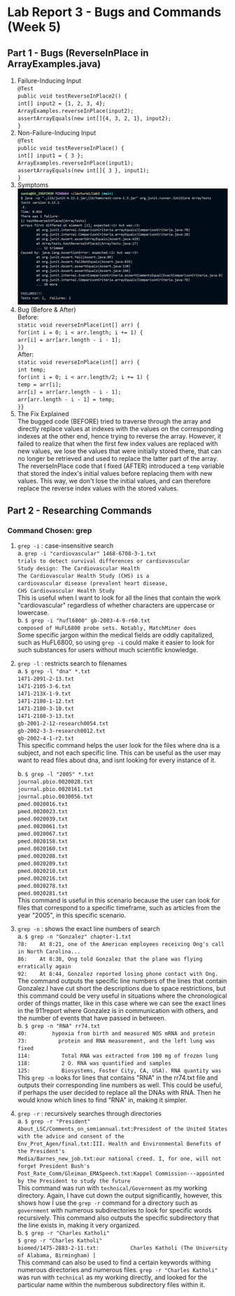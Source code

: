 # Lab Report 3 - Bugs and Commands (Week 5)
## Part 1 - Bugs (ReverseInPlace in ArrayExamples.java)
1. Failure-Inducing Input<br>
`@Test`<br>
   `public void testReverseInPlace2() {`<br>
    `int[] input2 = {1, 2, 3, 4};`<br>
    `ArrayExamples.reverseInPlace(input2);`<br>
    `assertArrayEquals(new int[]{4, 3, 2, 1}, input2);`<br>
	`}`
2. Non-Failure-Inducing Input<br>
`@Test` <br>
 `public void testReverseInPlace() {`<br>
    `int[] input1 = { 3 };`<br>
    `ArrayExamples.reverseInPlace(input1);`<br>
    `assertArrayEquals(new int[]{ 3 }, input1);`<br>
	`}`
4. Symptoms<br>
![Image](LR3Symptom.png) <br>
5. Bug (Before & After)<br>
   Before:<br>
     `static void reverseInPlace(int[] arr) {`<br>
    `for(int i = 0; i < arr.length; i += 1) {`<br>
     `arr[i] = arr[arr.length - i - 1];`<br>
    `}}`<br>
   After:<br>
    `static void reverseInPlace(int[] arr) {`<br>
    `int temp;`<br>
    `for(int i = 0; i < arr.length/2; i += 1) {`<br>
      `temp = arr[i];`<br>
      `arr[i] = arr[arr.length - i - 1];`<br>
      `arr[arr.length - i - 1] = temp;`<br>
    `}}`<br>
7. The Fix Explained<br>
   The bugged code (BEFORE) tried to traverse through the array and directly replace values at indexes with the values on the corresponding indexes at the other end, hence trying to reverse the array. However, it failed to realize that when the first few index values are replaced with new values, we lose the values that were initially stored there, that can no longer be retrieved and used to replace the latter part of the array. The reverseInPlace code that I fixed (AFTER) introduced a `temp` variable that stored the index's initial values before replacing them with new values. This way, we don't lose the initial values, and can therefore replace the reverse index values with the stored values.  
## Part 2 - Researching Commands
### Command Chosen: grep
1. `grep -i` : case-insensitive search<br>
a.
   `grep -i "cardiovascular" 1468-6708-3-1.txt`<br>
        `trials to detect survival differences or cardiovascular`<br>
          `Study design: The Cardiovascular Health`<br>
          `The Cardiovascular Health Study (CHS) is a`<br>
          `cardiovascular disease (prevalent heart disease,`<br>
        `CHS Cardiovascular Health Study`<br>
	This is useful when I want to look for all the lines that contain the work "cardiovascular" regardless of whether characters are uppercase or lowercase.<br>
b.
`$ grep -i "hufl6800" gb-2003-4-9-r60.txt`<br>
`composed of HuFL6800 probe sets. Notably, MatchMiner does`<br>
Some specific jargon within the medical fields are oddly capitalized, such as HuFL6800, so using `grep -i` could make it easier to look for such substances for users without much scientific knowledge.


3. `grep -l` : restricts search to filenames<br>
   a. `$ grep -l "dna" *.txt`<br>
`1471-2091-2-13.txt`<br>
`1471-2105-3-6.txt`<br>
`1471-213X-1-9.txt`<br>
`1471-2180-1-12.txt`<br>
`1471-2180-3-10.txt`<br>
`1471-2180-3-13.txt`<br>
`gb-2001-2-12-research0054.txt`<br>
`gb-2002-3-3-research0012.txt`<br>
`gb-2002-4-1-r2.txt`<br>
This specific command helps the user look for the files where dna is a subject, and not each specific line. This can be useful as the user may want to read files about dna, and isnt looking for every instance of it.<br>

   b.
   `$ grep -l "2005" *.txt`<br>
`journal.pbio.0020028.txt`<br>
`journal.pbio.0020161.txt`<br>
`journal.pbio.0030056.txt`<br>
`pmed.0020016.txt`<br>
`pmed.0020023.txt`<br>
`pmed.0020039.txt`<br>
`pmed.0020061.txt`<br>
`pmed.0020067.txt`<br>
`pmed.0020158.txt`<br>
`pmed.0020160.txt`<br>
`pmed.0020208.txt`<br>
`pmed.0020209.txt`<br>
`pmed.0020210.txt`<br>
`pmed.0020216.txt`<br>
`pmed.0020278.txt`<br>
`pmed.0020281.txt`<br>
This command is useful in this scenario because the user can look for files that correspond to a specific timeframe, such as articles from the year "2005", in this specific scenario.
5. `grep -n` : shows the exact line numbers of search<br>
   a.
   `$ grep -n "Gonzalez" chapter-1.txt`<br>
`78:    At 8:21, one of the American employees receiving Ong's call in North Carolina...`<br>
`86:    At 8:38, Ong told Gonzalez that the plane was flying erratically again`<br>
`92:    At 8:44, Gonzalez reported losing phone contact with Ong.`<br>
The command outputs the specific line numbers of the lines that contain Gonzalez.I have cut short the descriptions due to space restrictions, but this command could be very useful in situations where the chronological order of things matter, like in this case where we can see the exact lines in the 911report where Gonzalez is in communication with others, and the number of events that have passed in between.<br>
   b.
   `$ grep -n "RNA" rr74.txt`<br>
`40:        hypoxia from birth and measured NOS mRNA and protein`<br>
`73:          protein and RNA measurement, and the left lung was fixed`<br>
`114:          Total RNA was extracted from 100 mg of frozen lung `    <br>
`118:          2 O. RNA was quantified and samples`<br>
`125:          Biosystems, Foster City, CA, USA). RNA quantity was`<br>
This `grep -n` looks for lines that contains "RNA" in the rr74.txt file and outputs their corresponding line numbers as well. This could be useful, if perhaps the user decided to replace all the DNAs with RNA. Then he would know which lines to find "RNA" in, making it simpler.<br>
   
7. `grep -r` : recursively searches through directories<br>
   a.
   `$ grep -r "President"`<br>
`About_LSC/Comments_on_semiannual.txt:President of the United States with the advice and consent of the`<br>
`Env_Prot_Agen/final.txt:III. Health and Environmental Benefits of the President's`<br>
`Media/Barnes_new_job.txt:our national creed. I, for one, will not forget President Bush's`<br>
`Post_Rate_Comm/Gleiman_EMASpeech.txt:Kappel Commission---appointed by the President to study the future`<br>
This command was run with `technical/Government` as my working directory. Again, I have cut down the output significantly, however, this shows how I use the `grep -r` command for a directory such as `government` with numerous subdirectories to look for specific words recursively. This command also outputs the specific subdirectory that the line exists in, making it very organized.<br>
   b.
   `$ grep -r "Charles Katholi"`<br>
   `$ grep -r "Charles Katholi"`<br>
   `biomed/1475-2883-2-11.txt:          Charles Katholi (The University of Alabama, Birmingham) [`<br>
   This command can also be used to find a certain keywords withing numerous directories and numerous files. `grep -r "Charles Katholi"` was run with `technical` as my working directly, and looked for the particular name within the numberous subdirectory files within it. <br>
   
   
